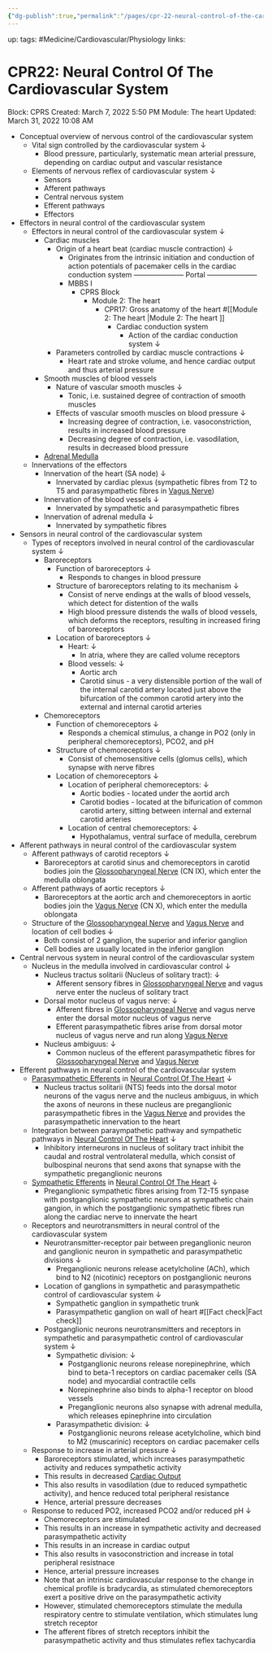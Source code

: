 ```yaml
---
{"dg-publish":true,"permalink":"/pages/cpr-22-neural-control-of-the-cardiovascular-system-401ebc3ab1eb4a4495e858dbd334f3ce/","dgHomeLink":true,"dgPassFrontmatter":false}
---
```


up:
tags: #Medicine/Cardiovascular/Physiology 
links:
# CPR22: Neural Control Of The Cardiovascular System

Block: CPRS
Created: March 7, 2022 5:50 PM
Module: The heart
Updated: March 31, 2022 10:08 AM

- Conceptual overview of nervous control of the cardiovascular system
    - Vital sign controlled by the cardiovascular system ↓
        - Blood pressure, particularly, systematic mean arterial pressure, depending on cardiac output and vascular resistance
    - Elements of nervous reflex of cardiovascular system ↓
        - Sensors
        - Afferent pathways
        - Central nervous system
        - Efferent pathways
        - Effectors
- Effectors in neural control of the cardiovascular system
    - Effectors in neural control of the cardiovascular system ↓
        - Cardiac muscles
            - Origin of a heart beat (cardiac muscle contraction) ↓
                - Originates from the intrinsic initiation and conduction of action potentials of pacemaker cells in the cardiac conduction system ——————— Portal ———————
                - MBBS I
                    - CPRS Block
                        - Module 2: The heart
                            - CPR17: Gross anatomy of the heart #[[Module 2: The heart |Module 2: The heart ]]
                                - Cardiac conduction system
                                    - Action of the cardiac conduction system ↓
            - Parameters controlled by cardiac muscle contractions ↓
                - Heart rate and stroke volume, and hence cardiac output and thus arterial pressure
        - Smooth muscles of blood vessels
            - Nature of vascular smooth muscles ↓
                - Tonic, i.e. sustained degree of contraction of smooth muscles
            - Effects of vascular smooth muscles on blood pressure ↓
                - Increasing degree of contraction, i.e. vasoconstriction, results in increased blood pressure
                - Decreasing degree of contraction, i.e. vasodilation, results in decreased blood pressure
        - [Adrenal Medulla](../../../Links/Chapter%2023:%20Regulation%20of%20Arterial%20Pressure%20and%20Cardiac%20Output%20%7C%20Boron%20&%20Boulpaep%20Medical%20Physiology%20/Short-term%20regulation%20of%20arterial%20pressure/Neural%20reflexes%20mediate%20the%20short-term%20regulation%20of%20mean%20arterial%20pressure%20/The%20principal%20effectors%20in%20the%20neural%20control%20of%20arterial%20pressure%20are%20the%20heart,%20the%20arteries,%20the%20veins,%20and%20the%20adrenal%20medulla/Adrenal%20Medulla.md)
    - Innervations of the effectors
        - Innervation of the heart (SA node) ↓
            - Innervated by cardiac plexus (sympathetic fibres from T2 to T5 and parasympathetic fibres in [Vagus Nerve](../../../Vagus%20Nerve.md))
        - Innervation of the blood vessels ↓
            - Innervated by sympathetic and parasympathetic fibres
        - Innervation of adrenal medulla ↓
            - Innervated by sympathetic fibres
- Sensors in neural control of the cardiovascular system
    - Types of receptors involved in neural control of the cardiovascular system ↓
        - Baroreceptors
            - Function of baroreceptors ↓
                - Responds to changes in blood pressure
            - Structure of baroreceptors relating to its mechanism ↓
                - Consist of nerve endings at the walls of blood vessels, which detect for distention of the walls
                - High blood pressure distends the walls of blood vessels, which deforms the receptors, resulting in increased firing of baroreceptors
            - Location of baroreceptors ↓
                - Heart: ↓
                    - In atria, where they are called volume receptors
                - Blood vessels: ↓
                    - Aortic arch
                    - Carotid sinus - a very distensible portion of the wall of the internal carotid artery located just above the bifurcation of the common carotid artery into the external and internal carotid arteries
        - Chemoreceptors
            - Function of chemoreceptors ↓
                - Responds a chemical stimulus, a change in PO2 (only in peripheral chemoreceptors), PCO2, and pH
            - Structure of chemoreceptors ↓
                - Consist of chemosensitive cells (glomus cells), which synapse with nerve fibres
            - Location of chemoreceptors ↓
                - Location of peripheral chemoreceptors: ↓
                    - Aortic bodies - located under the aortid arch
                    - Carotid bodies - located at the bifurication of common carotid artery, sitting between internal and external carotid arteries
                - Location of central chemoreceptors: ↓
                    - Hypothalamus, ventral surface of medulla, cerebrum
- Afferent pathways in neural control of the cardiovascular system
    - Afferent pathways of carotid receptors ↓
        - Baroreceptors at carotid sinus and chemoreceptors in carotid bodies join the [Glossopharyngeal Nerve](../../../Glossopharyngeal%20Nerve.md) (CN IX), which enter the medulla oblongata
    - Afferent pathways of aortic receptors ↓
        - Baroreceptors at the aortic arch and chemoreceptors in aortic bodies join the [Vagus Nerve](../../../Vagus%20Nerve.md) (CN X), which enter the medulla oblongata
    - Structure of the [Glossopharyngeal Nerve](../../../Glossopharyngeal%20Nerve.md) and [Vagus Nerve](../../../Vagus%20Nerve.md) and location of cell bodies ↓
        - Both consist of 2 ganglion, the superior and inferior ganglion
        - Cell bodies are usually located in the inferior ganglion
- Central nervous system in neural control of the cardiovascular system
    - Nucleus in the medulla involved in cardiovascular control ↓
        - Nucleus tractus solitarii (Nucleus of solitary tract): ↓
            - Afferent sensory fibres in [Glossopharyngeal Nerve](../../../Glossopharyngeal%20Nerve.md) and vagus nerve enter the nucleus of solitary tract
        - Dorsal motor nucleus of vagus nerve: ↓
            - Afferent fibres in [Glossopharyngeal Nerve](../../../Glossopharyngeal%20Nerve.md) and vagus nerve enter the dorsal motor nucleus of vagus nerve
            - Efferent parasympathetic fibres arise from dorsal motor nucleus of vagus nerve and run along [Vagus Nerve](../../../Vagus%20Nerve.md)
        - Nucleus ambiguus: ↓
            - Common nucleus of the efferent parasympathetic fibres for [Glossopharyngeal Nerve](../../../Glossopharyngeal%20Nerve.md) and [Vagus Nerve](../../../Vagus%20Nerve.md)
- Efferent pathways in neural control of the cardiovascular system
    - [Parasympathetic Efferents](../../../Links/Chapter%2023:%20Regulation%20of%20Arterial%20Pressure%20and%20Cardiac%20Output%20%7C%20Boron%20&%20Boulpaep%20Medical%20Physiology%20/Short-term%20regulation%20of%20arterial%20pressure/Neural%20reflexes%20mediate%20the%20short-term%20regulation%20of%20mean%20arterial%20pressure%20/The%20efferent%20pathways%20of%20the%20baroreceptor%20response%20include%20both%20sympathetic%20and%20parasympathetic%20divisions%20of%20the%20autonomic%20nervous%20system/Parasympathetic%20Efferents.md) in [Neural Control Of The Heart](../../../Neural%20Control%20Of%20The%20Heart.md) ↓
        - Nucleus tractus solitarii (NTS) feeds into the dorsal motor neurons of the vagus nerve and the nucleus ambiguus, in which the axons of neurons in these nucleus are preganglionic parasympathetic fibres in the [Vagus Nerve](../../../Vagus%20Nerve.md) and provides the parasympathetic innervation to the heart
    - Integration between paraympathetic pathway and sympathetic pathways in [Neural Control Of The Heart](../../../Neural%20Control%20Of%20The%20Heart.md) ↓
        - Inhibitory interneurons in nucleus of solitary tract inhibit the caudal and rostral ventrolateral medulla, which consist of bulbospinal neurons that send axons that synapse with the sympathetic preganglionic neurons
    - [Sympathetic Efferents](../../../Links/Chapter%2023:%20Regulation%20of%20Arterial%20Pressure%20and%20Cardiac%20Output%20%7C%20Boron%20&%20Boulpaep%20Medical%20Physiology%20/Short-term%20regulation%20of%20arterial%20pressure/Neural%20reflexes%20mediate%20the%20short-term%20regulation%20of%20mean%20arterial%20pressure%20/The%20efferent%20pathways%20of%20the%20baroreceptor%20response%20include%20both%20sympathetic%20and%20parasympathetic%20divisions%20of%20the%20autonomic%20nervous%20system/Sympathetic%20Efferents.md) in [Neural Control Of The Heart](../../../Neural%20Control%20Of%20The%20Heart.md) ↓
        - Preganglionic sympathetic fibres arising from T2-T5 synpase with postganglionic sympathetic neurons at sympathetic chain gangion, in which the postganglionic sympathetic fibres run along the cardiac nerve to innervate the heart
    - Receptors and neurotransmitters in neural control of the cardiovascular system
        - Neurotransmitter-receptor pair between preganglionic neuron and ganglionic neuron in sympathetic and parasympathetic divisions ↓
            - Preganglionic neurons release acetylcholine (ACh), which bind to N2 (nicotinic) receptors on postganglionic neurons
        - Location of ganglions in sympathetic and parasympathetic control of cardiovascular system ↓
            - Sympathetic ganglion in sympathetic trunk
            - Parasympathetic ganglion on wall of heart #[[Fact check|Fact check]]
        - Postganglionic neurons neurotransmitters and receptors in sympathetic and parasympathetic control of cardiovascular system ↓
            - Sympathetic division: ↓
                - Postganglionic neurons release norepinephrine, which bind to beta-1 receptors on cardiac pacemaker cells (SA node) and myocardial contractile cells
                - Norepinephrine also binds to alpha-1 receptor on blood vessels
                - Preganglionic neurons also synapse with adrenal medulla, which releases epinephrine into circulation
            - Parasympathetic division: ↓
                - Postganglionic neurons release acetylcholine, which bind to M2 (muscarinic) receptors on cardiac pacemaker cells
    - Response to increase in arterial pressure ↓
        - Baroreceptors stimulated, which increases parasympathetic activity and reduces sympathetic activity
        - This results in decreased [Cardiac Output](../../../Cardiac%20Output.md)
        - This also results in vasodilation (due to reduced sympathetic activity), and hence reduced total peripheral resistance
        - Hence, arterial pressure decreases
    - Response to reduced PO2, increased PCO2 and/or reduced pH ↓
        - Chemoreceptors are stimulated
        - This results in an increase in sympathetic activity and decreased parasympathetic activity
        - This results in an increase in cardiac output
        - This also results in vasoconstriction and increase in total peripheral resistnace
        - Hence, arterial pressure increases
        - Note that an intrinsic cardiovascular response to the change in chemical profile is bradycardia, as stimulated chemoreceptors exert a positive drive on the parasympathetic activity
        - However, stimulated chemoreceptors stimulate the medulla respiratory centre to stimulate ventilation, which stimulates lung stretch receptor
        - The afferent fibres of stretch receptors inhibit the parasympathetic activity and thus stimulates reflex tachycardia